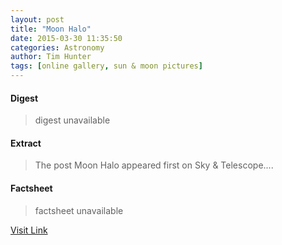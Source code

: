 ```yaml
---
layout: post
title: "Moon Halo"
date: 2015-03-30 11:35:50
categories: Astronomy
author: Tim Hunter
tags: [online gallery, sun & moon pictures]
---
```



#### Digest
>digest unavailable

#### Extract
>The post Moon Halo appeared first on Sky &amp; Telescope....

#### Factsheet
>factsheet unavailable

[Visit Link](http://www.skyandtelescope.com/online-gallery/moon-halo-2/)


